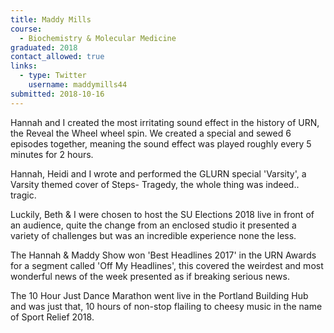 ```yaml
---
title: Maddy Mills
course:
  - Biochemistry & Molecular Medicine
graduated: 2018
contact_allowed: true
links:
  - type: Twitter
    username: maddymills44
submitted: 2018-10-16
---
```


Hannah and I created the most irritating sound effect in the history of URN, the Reveal the Wheel wheel spin. We created a special and sewed 6 episodes together, meaning the sound effect was played roughly every 5 minutes for 2 hours. 

Hannah, Heidi and I wrote and performed the GLURN special 'Varsity', a Varsity themed cover of Steps- Tragedy, the whole thing was indeed.. tragic.

Luckily, Beth & I were chosen to host the SU Elections 2018 live in front of an audience, quite the change from an enclosed studio it presented a variety of challenges but was an incredible experience none the less. 

The Hannah & Maddy Show won 'Best Headlines 2017' in the URN Awards for a segment called 'Off My Headlines', this covered the weirdest and most wonderful news of the week presented as if breaking serious news.

The 10 Hour Just Dance Marathon went live in the Portland Building Hub and was just that, 10 hours of non-stop flailing to cheesy music in the name of Sport Relief 2018.


